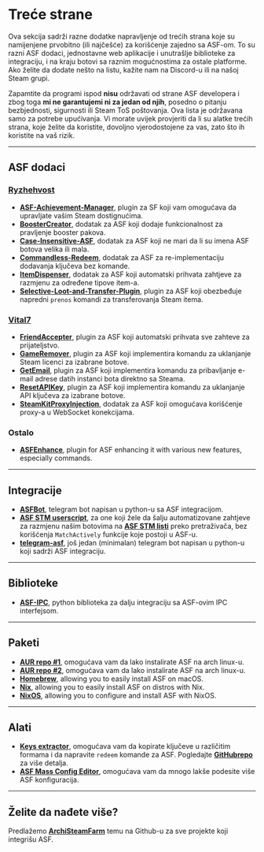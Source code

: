 # Treće strane

Ova sekcija sadrži razne dodatke napravljenje od trećih strana koje su namijenjene prvobitno (ili najčešće) za korišćenje zajedno sa ASF-om. To su razni ASF dodaci, jednostavne web aplikacije i unutrašlje biblioteke za integraciju, i na kraju botovi sa raznim mogućnostima za ostale platforme. Ako želite da dodate nešto na listu, kažite nam na Discord-u ili na našoj Steam grupi.

Zapamtite da programi ispod **nisu** održavati od strane ASF developera i zbog toga **mi ne garantujemi ni za jedan od njih**, posedno o pitanju bezbjednosti, sigurnosti ili Steam ToS poštovanja. Ova lista je održavana samo za potrebe upućivanja. Vi morate uvijek provjeriti da li su alatke trećih strana, koje želite da koristite, dovoljno vjerodostojene za vas, zato što ih koristite na vaš rizik.

---

## ASF dodaci

### **[Ryzhehvost](https://github.com/Ryzhehvost)**

- **[ASF-Achievement-Manager](https://github.com/Ryzhehvost/ASF-Achievement-Manager)**, plugin za SF koji vam omogućava da upravljate vašim Steam dostignućima.
- **[BoosterCreator](https://github.com/Ryzhehvost/BoosterCreator)**, dodatak za ASF koji dodaje funkcionalnost za pravljenje booster pakova.
- **[Case-Insensitive-ASF](https://github.com/Ryzhehvost/Case-Insensitive-ASF)**, dodatak za ASF koji ne mari da li su imena ASF botova velika ili mala.
- **[Commandless-Redeem](https://github.com/Ryzhehvost/Commandless-Redeem)**, dodatak za ASF za re-implementaciju dodavanja ključeva bez komande.
- **[ItemDispenser](https://github.com/Ryzhehvost/ItemDispenser)**, dodatak za ASF koji automatski prihvata zahtjeve za razmjenu za određene tipove item-a.
- **[Selective-Loot-and-Transfer-Plugin](https://github.com/Ryzhehvost/Selective-Loot-and-Transfer-Plugin)**, plugin za ASF koji obezbeđuje napredni `prenos` komandi za transferovanja Steam itema.

### **[Vital7](https://github.com/Vital7)**

- **[FriendAccepter](https://github.com/Vital7/FriendAccepter)**, plugin za ASF koji automatski prihvata sve zahteve za prijateljstvo.
- **[GameRemover](https://github.com/Vital7/GameRemover)**, plugin za ASF koji implementira komandu za uklanjanje Steam licenci za izabrane botove.
- **[GetEmail](https://github.com/Vital7/GetEmail)**, plugin za ASF koji implementira komandu za pribavljanje e-mail adrese datih instanci bota direktno sa Steama.
- **[ResetAPIKey](https://github.com/Vital7/ResetAPIKey)**, plugin za ASF koji implementira komandu za uklanjanje API ključeva za izabrane botove.
- **[SteamKitProxyInjection](https://github.com/Vital7/SteamKitProxyInjection)**, dodatak za ASF koji omogućava korišćenje proxy-a u WebSocket konekcijama.

### Ostalo

- **[ASFEnhance](https://github.com/chr233/ASFEnhance)**, plugin for ASF enhancing it with various new features, especially commands.

---

## Integracije

- **[ASFBot](https://github.com/dmcallejo/ASFBot)**, telegram bot napisan u python-u sa ASF integracijom.
- **[ASF STM userscript](https://greasyfork.org/en/scripts/404754-asf-stm)**, za one koji žele da šalju automatizovane zahtjeve za razmjenu našim botovima na **[ASF STM listi](https://github.com/JustArchiNET/ArchiSteamFarm/wiki/Remote-communication#public-asf-stm-listing)** preko pretraživača, bez korišćenja `MatchActively` funkcije koje postoji u ASF-u.
- **[telegram-asf](https://github.com/deluxghost/telegram-asf)**, još jedan (minimalan) telegram bot napisan u python-u koji sadrži ASF integraciju.

---

## Biblioteke

- **[ASF-IPC](https://github.com/deluxghost/ASF_IPC)**, python biblioteka za dalju integraciju sa ASF-ovim IPC interfejsom.

---

## Paketi

- **[AUR repo #1](https://aur.archlinux.org/packages/asf)**, omogućava vam da lako instalirate ASF na arch linux-u.
- **[AUR repo #2](https://aur.archlinux.org/packages/archisteamfarm-bin)**, omogućava vam da lako instalirate ASF na arch linux-u.
- **[Homebrew](https://formulae.brew.sh/formula/archi-steam-farm)**, allowing you to easily install ASF on macOS.
- **[Nix](https://search.nixos.org/packages?channel=unstable&show=ArchiSteamFarm&from=0&size=50&sort=relevance&type=packages&query=ArchiSteamFarm)**, allowing you to easily install ASF on distros with Nix.
- **[NixOS](https://search.nixos.org/options?channel=unstable&from=0&size=50&sort=relevance&type=packages&query=ArchiSteamFarm)**, allowing you to configure and install ASF with NixOS.

---

## Alati

- **[Keys extractor](https://ske.xpixv.com)**, omogućava vam da kopirate ključeve u različitim formama i da napravite `redeem` komande za ASF. Pogledajte **[GitHubrepo](https://github.com/PixvIO/SKE)** za više detalja.
- **[ASF Mass Config Editor](https://github.com/genesix-eu/ASF_MCE)**, omogućava vam da mnogo lakše podesite više ASF konfiguracija.

---

## Želite da nađete više?

Predlažemo **[ArchiSteamFarm](https://github.com/topics/archisteamfarm)** temu na Github-u za sve projekte koji integrišu ASF.